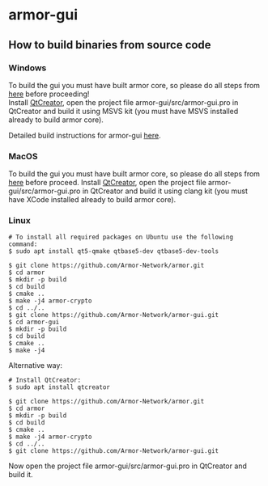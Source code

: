 # armor-gui

## How to build binaries from source code

### Windows
To build the gui you must have built armor core, so please do all steps from [here](https://github.com/Armor-Network/armor#building-on-windows) before proceeding!
<br/>Install [QtCreator](https://www.qt.io/download-thank-you?os=windows), open the project file armor-gui/src/armor-gui.pro in QtCreator and build it using MSVS kit (you must have MSVS installed already to build armor core).

Detailed build instructions for armor-gui [here](https://github.com/kbhse/armor-gui/blob/main/DetailedBuild.md#building-the-armor-gui-wallet-for-windows-from-source-code).

### MacOS

To build the gui you must have built armor core, so please do all steps from [here](https://github.com/Armor-Network/armor#building-on-mac-osx) before proceed. Install [QtCreator](https://www.qt.io/download-thank-you?os=macos), open the project file armor-gui/src/armor-gui.pro in QtCreator and build it using clang kit (you must have XCode installed already to build armor core).

### Linux
```
# To install all required packages on Ubuntu use the following command:
$ sudo apt install qt5-qmake qtbase5-dev qtbase5-dev-tools

$ git clone https://github.com/Armor-Network/armor.git
$ cd armor
$ mkdir -p build
$ cd build
$ cmake ..
$ make -j4 armor-crypto
$ cd ../..
$ git clone https://github.com/Armor-Network/armor-gui.git
$ cd armor-gui
$ mkdir -p build
$ cd build
$ cmake ..
$ make -j4
```
Alternative way:
```
# Install QtCreator:
$ sudo apt install qtcreator

$ git clone https://github.com/Armor-Network/armor.git
$ cd armor
$ mkdir -p build
$ cd build
$ cmake ..
$ make -j4 armor-crypto
$ cd ../..
$ git clone https://github.com/Armor-Network/armor-gui.git
```
Now open the project file armor-gui/src/armor-gui.pro in QtCreator and build it.
